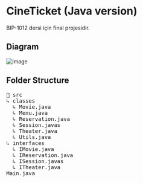 # CineTicket (Java version)
BIP-1012 dersi için final projesidir.
## Diagram
![image](https://github.com/c4nkn/cineticket-java/assets/56227236/a11108ea-75c2-4c21-93ed-4a83e05632c9)

## Folder Structure
<pre>📁 src<br/>↳ classes<br/>  ↳ Movie.java<br/>  ↳ Menu.java<br/>  ↳ Reservation.java<br/>  ↳ Session.javas<br/>  ↳ Theater.java<br/>  ↳ Utils.java<br/>↳ interfaces<br/>  ↳ IMovie.java<br/>  ↳ IReservation.java<br/>  ↳ ISession.javas<br/>  ↳ ITheater.java<br/>Main.java</pre>
